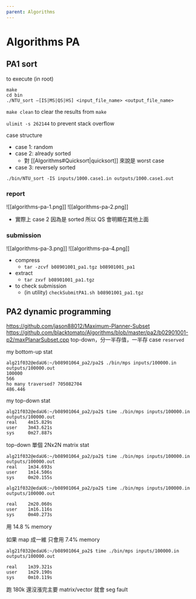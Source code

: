 ```yaml
---
parent: Algorithms
---
```

# Algorithms PA
## PA1 sort
to execute (in root)
```
make
cd bin
./NTU_sort –[IS|MS|QS|HS] <input_file_name> <output_file_name>
```
`make clean` to clear the results from `make` 

`ulimit -s 262144` to prevent stack overflow

case structure
- case 1: random
- case 2: already sorted
	- 對 [[Algorithms#Quicksort|quicksort]] 來說是 worst case
- case 3: reversely sorted

`./bin/NTU_sort -IS inputs/1000.case1.in outputs/1000.case1.out`

### report
![[algorithms-pa-1.png]]
![[algorithms-pa-2.png]]
- 實際上 case 2 因為是 sorted 所以 QS 會明顯在其他上面

### submission
![[algorithms-pa-3.png]]
![[algorithms-pa-4.png]]

- compress
	- `tar -zcvf b08901001_pa1.tgz b08901001_pa1`
- extract
	- `tar zxvf b08901001_pa1.tgz`
- to check submission
	- (in utility) `checkSubmitPA1.sh b08901001_pa1.tgz`

## PA2 dynamic programming
<https://github.com/jason88012/Maximum-Planner-Subset>
<https://github.com/blacktomato/Algorithms/blob/master/pa2/b02901001-p2/maxPlanarSubset.cpp>
top-down，分一半存值，一半存 case
`reserved`

my bottom-up stat
```
alg21f032@edaU6:~/b08901064_pa2/pa2$ ./bin/mps inputs/100000.in outputs/100000.out
100000
566
ho many traversed? 705082704
486.446
```

my top-down stat
```
alg21f032@edaU6:~/b08901064_pa2/pa2$ time ./bin/mps inputs/100000.in outputs/100000.out
real    4m15.829s
user    3m43.621s
sys     0m27.887s
```

top-down 單個 2Nx2N matrix stat
```
alg21f032@edaU6:~/b08901064_pa2/pa2$ time ./bin/mps inputs/100000.in outputs/100000.out
real    1m34.693s
user    1m14.506s
sys     0m20.155s
```

```
alg21f032@edaU6:~/b08901064_pa2/pa2$ time ./bin/mps inputs/100000.in outputs/100000.out

real    2m20.060s
user    1m16.116s
sys     0m40.273s
```
用 14.8 % memory

如果 map 成一維
只會用 7.4% memory
```
alg21f032@edaU6:~/b08901064_pa2$ time ./bin/mps inputs/100000.in outputs/100000.out

real    1m39.321s
user    1m29.190s
sys     0m10.119s
```

跑 180k 還沒漲完主要 matrix/vector 就會 seg fault